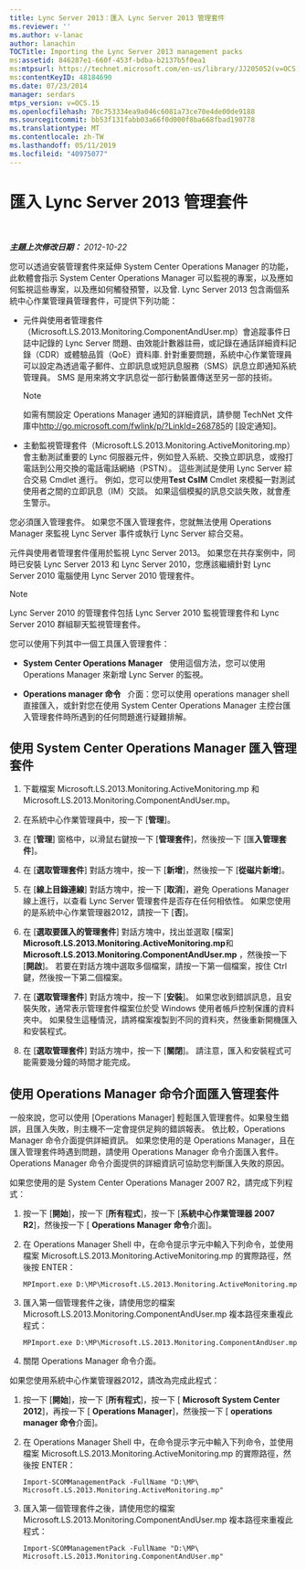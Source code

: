 ```yaml
---
title: Lync Server 2013：匯入 Lync Server 2013 管理套件
ms.reviewer: ''
ms.author: v-lanac
author: lanachin
TOCTitle: Importing the Lync Server 2013 management packs
ms:assetid: 846287e1-660f-453f-bdba-b2137b5f0ea1
ms:mtpsurl: https://technet.microsoft.com/en-us/library/JJ205052(v=OCS.15)
ms:contentKeyID: 48184690
ms.date: 07/23/2014
manager: serdars
mtps_version: v=OCS.15
ms.openlocfilehash: 70c753334ea9a046c6081a73ce70e4de00de9188
ms.sourcegitcommit: bb53f131fabb03a66f0d000f8ba668fbad190778
ms.translationtype: MT
ms.contentlocale: zh-TW
ms.lasthandoff: 05/11/2019
ms.locfileid: "40975077"
---
```

<div data-xmlns="http://www.w3.org/1999/xhtml">

<div class="topic" data-xmlns="http://www.w3.org/1999/xhtml" data-msxsl="urn:schemas-microsoft-com:xslt" data-cs="http://msdn.microsoft.com/en-us/">

<div data-asp="http://msdn2.microsoft.com/asp">

# <a name="importing-the-lync-server-2013-management-packs"></a>匯入 Lync Server 2013 管理套件

</div>

<div id="mainSection">

<div id="mainBody">

<span> </span>

_**主題上次修改日期：** 2012-10-22_

您可以透過安裝管理套件來延伸 System Center Operations Manager 的功能，此軟體會指示 System Center Operations Manager 可以監視的專案，以及應如何監視這些專案，以及應如何觸發預警，以及曾. Lync Server 2013 包含兩個系統中心作業管理員管理套件，可提供下列功能：

  - 元件與使用者管理套件（Microsoft.LS.2013.Monitoring.ComponentAndUser.mp）會追蹤事件日誌中記錄的 Lync Server 問題、由效能計數器註冊，或記錄在通話詳細資料記錄（CDR）或體驗品質（QoE）資料庫. 針對重要問題，系統中心作業管理員可以設定為透過電子郵件、立即訊息或短訊息服務（SMS）訊息立即通知系統管理員。 SMS 是用來將文字訊息從一部行動裝置傳送至另一部的技術。
    
    <div>
    

    > [!NOTE]  
    > 如需有關設定 Operations Manager 通知的詳細資訊，請參閱 TechNet 文件庫中<A href="http://go.microsoft.com/fwlink/p/?linkid=268785">http://go.microsoft.com/fwlink/p/?LinkId=268785</A>的 [設定通知]。

    
    </div>

  - 主動監視管理套件（Microsoft.LS.2013.Monitoring.ActiveMonitoring.mp）會主動測試重要的 Lync 伺服器元件，例如登入系統、交換立即訊息，或撥打電話到公用交換的電話電話網絡（PSTN）。 這些測試是使用 Lync Server 綜合交易 Cmdlet 進行。 例如，您可以使用**Test CsIM** Cmdlet 來模擬一對測試使用者之間的立即訊息（IM）交談。 如果這個模擬的訊息交談失敗，就會產生警示。

您必須匯入管理套件。 如果您不匯入管理套件，您就無法使用 Operations Manager 來監視 Lync Server 事件或執行 Lync Server 綜合交易。

元件與使用者管理套件僅用於監視 Lync Server 2013。 如果您在共存案例中，同時已安裝 Lync Server 2013 和 Lync Server 2010，您應該繼續針對 Lync Server 2010 電腦使用 Lync Server 2010 管理套件。

<div>


> [!NOTE]  
> Lync Server 2010 的管理套件包括 Lync Server 2010 監視管理套件和 Lync Server 2010 群組聊天監視管理套件。



</div>

您可以使用下列其中一個工具匯入管理套件：

  - **System Center Operations Manager**   使用這個方法，您可以使用 Operations Manager 來新增 Lync Server 的監視。

  - **Operations manager 命令**   介面：您可以使用 operations manager shell 直接匯入，或針對您在使用 System Center Operations Manager 主控台匯入管理套件時所遇到的任何問題進行疑難排解。

<div>

## <a name="importing-the-management-packs-by-using-system-center-operations-manager"></a>使用 System Center Operations Manager 匯入管理套件

1.  下載檔案 Microsoft.LS.2013.Monitoring.ActiveMonitoring.mp 和 Microsoft.LS.2013.Monitoring.ComponentAndUser.mp。

2.  在系統中心作業管理員中，按一下 [**管理**]。

3.  在 [**管理**] 窗格中，以滑鼠右鍵按一下 [**管理套件**]，然後按一下 [匯**入管理套件**]。

4.  在 [**選取管理套件**] 對話方塊中，按一下 [**新增**]，然後按一下 [**從磁片新增**]。

5.  在 [**線上目錄連線**] 對話方塊中，按一下 [**取消**]，避免 Operations Manager 線上進行，以查看 Lync Server 管理套件是否存在任何相依性。 如果您使用的是系統中心作業管理器2012，請按一下 [**否**]。

6.  在 [**選取要匯入的管理套件**] 對話方塊中，找出並選取 [檔案] **Microsoft.LS.2013.Monitoring.ActiveMonitoring.mp**和**Microsoft.LS.2013.Monitoring.ComponentAndUser.mp** ，然後按一下 [**開啟**]。 若要在對話方塊中選取多個檔案，請按一下第一個檔案，按住 Ctrl 鍵，然後按一下第二個檔案。

7.  在 [**選取管理套件**] 對話方塊中，按一下 [**安裝**]。 如果您收到錯誤訊息，且安裝失敗，通常表示管理套件檔案位於受 Windows 使用者帳戶控制保護的資料夾中。 如果發生這種情況，請將檔案複製到不同的資料夾，然後重新開機匯入和安裝程式。

8.  在 [**選取管理套件**] 對話方塊中，按一下 [**關閉**]。 請注意，匯入和安裝程式可能需要幾分鐘的時間才能完成。

</div>

<div>

## <a name="importing-management-packs-by-using-the-operations-manager-shell"></a>使用 Operations Manager 命令介面匯入管理套件

一般來說，您可以使用 [Operations Manager] 輕鬆匯入管理套件。如果發生錯誤，且匯入失敗，則主機不一定會提供足夠的錯誤報表。 依比較，Operations Manager 命令介面提供詳細資訊。 如果您使用的是 Operations Manager，且在匯入管理套件時遇到問題，請使用 Operations Manager 命令介面匯入套件。 Operations Manager 命令介面提供的詳細資訊可協助您判斷匯入失敗的原因。

如果您使用的是 System Center Operations Manager 2007 R2，請完成下列程式：

1.  按一下 [**開始**]，按一下 [**所有程式**]，按一下 [**系統中心作業管理器 2007 R2**]，然後按一下 [ **Operations Manager 命令**介面]。

2.  在 Operations Manager Shell 中，在命令提示字元中輸入下列命令，並使用檔案 Microsoft.LS.2013.Monitoring.ActiveMonitoring.mp 的實際路徑，然後按 ENTER：
    
        MPImport.exe D:\MP\Microsoft.LS.2013.Monitoring.ActiveMonitoring.mp

3.  匯入第一個管理套件之後，請使用您的檔案 Microsoft.LS.2013.Monitoring.ComponentAndUser.mp 複本路徑來重複此程式：
    
        MPImport.exe D:\MP\Microsoft.LS.2013.Monitoring.ComponentAndUser.mp

4.  關閉 Operations Manager 命令介面。

如果您使用系統中心作業管理器2012，請改為完成此程式：

1.  按一下 [**開始**]，按一下 [**所有程式**]，按一下 [ **Microsoft System Center 2012**]，再按一下 [ **Operations Manager**]，然後按一下 [ **operations manager 命令**介面]。

2.  在 Operations Manager Shell 中，在命令提示字元中輸入下列命令，並使用檔案 Microsoft.LS.2013.Monitoring.ActiveMonitoring.mp 的實際路徑，然後按 ENTER：
    
        Import-SCOMManagementPack -FullName "D:\MP\ Microsoft.LS.2013.Monitoring.ActiveMonitoring.mp"

3.  匯入第一個管理套件之後，請使用您的檔案 Microsoft.LS.2013.Monitoring.ComponentAndUser.mp 複本路徑來重複此程式：
    
        Import-SCOMManagementPack -FullName "D:\MP\ Microsoft.LS.2013.Monitoring.ComponentAndUser.mp"

</div>

</div>

<span> </span>

</div>

</div>

</div>

